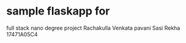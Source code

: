 # sample flaskapp for
full stack nano degree project
Rachakulla Venkata pavani Sasi Rekha
17471A05C4
